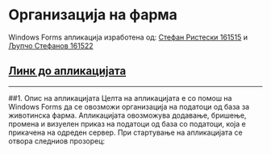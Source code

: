 # **Организација на фарма**
Windows Forms апликација изработена од: [Стефан Ристески 161515](https://github.com/Berkampe) и [Љупчо Стефанов 161522](https://github.com/LjupchoStefanov)
## [Линк до апликацијата](https://github.com/LjupchoStefanov/OrganizacijaNaFarma)
---
##1. Опис на апликацијата
Целта на апликацијата е со помош на Windows Forms да се овозможи организација на податоци од база за животинска фарма.
Апликацијата овозможува додавање, бришење, промена и визуелен приказ на податоци од база со податоци, која е прикачена на одреден сервер.
При стартување на апликацијата се отвора следниов прозорец:
